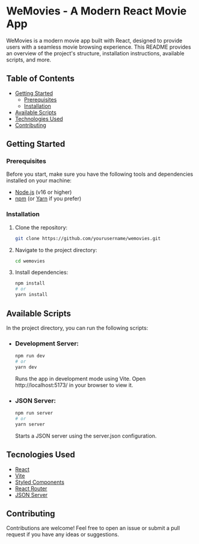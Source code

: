 # WeMovies - A Modern React Movie App

WeMovies is a modern movie app built with React, designed to provide users with a seamless movie browsing experience. This README provides an overview of the project's structure, installation instructions, available scripts, and more.

## Table of Contents

- [Getting Started](#getting-started)
  - [Prerequisites](#prerequisites)
  - [Installation](#installation)
- [Available Scripts](#available-scripts)
- [Technologies Used](#technologies-used)
- [Contributing](#contributing)

## Getting Started

### Prerequisites

Before you start, make sure you have the following tools and dependencies installed on your machine:

- [Node.js](https://nodejs.org/) (v16 or higher)
- [npm](https://www.npmjs.com/) (or [Yarn](https://yarnpkg.com/) if you prefer)

### Installation

1. Clone the repository:

   ```bash
   git clone https://github.com/yourusername/wemovies.git
   ```

2. Navigate to the project directory:

   ```bash
   cd wemovies
   ```

3. Install dependencies:

   ```bash
   npm install
   # or
   yarn install
   ```

## Available Scripts

In the project directory, you can run the following scripts:

- ### Development Server:

  ```bash
  npm run dev
  # or
  yarn dev
  ```

  Runs the app in development mode using Vite. Open http://localhost:5173/ in your browser to view it.

- ### JSON Server:

  ```bash
  npm run server
  # or
  yarn server
  ```

  Starts a JSON server using the server.json configuration.

## Tecnologies Used

- [React](https://reactjs.org/)
- [Vite](https://vitejs.dev/)
- [Styled Components](https://styled-components.com/)
- [React Router](https://reactrouter.com/)
- [JSON Server](https://github.com/typicode/json-server)

## Contributing

Contributions are welcome! Feel free to open an issue or submit a pull request if you have any ideas or suggestions.
